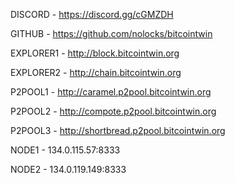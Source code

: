 
DISCORD - https://discord.gg/cGMZDH

GITHUB - https://github.com/nolocks/bitcointwin

EXPLORER1 - http://block.bitcointwin.org

EXPLORER2 - http://chain.bitcointwin.org

P2POOL1 - http://caramel.p2pool.bitcointwin.org

P2POOL2 - http://compote.p2pool.bitcointwin.org

P2POOL3 - http://shortbread.p2pool.bitcointwin.org

NODE1 - 134.0.115.57:8333

NODE2 - 134.0.119.149:8333
